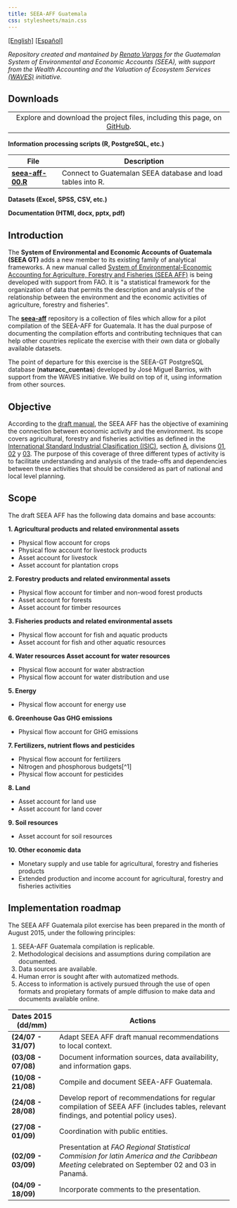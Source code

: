 ```yaml
---
title: SEEA-AFF Guatemala 
css: stylesheets/main.css
---
```


<!-- 
Compile with Pandoc:
pandoc -f markdown -t html5 -s index.md --toc -o index.html 
-->

[[English]](index.html)  [[Español]](index_es.html) 

_Repository created and mantained by [Renato Vargas](https://gt.linkedin.com/in/revargas) for the Guatemalan System of Environmental and Economic Accounts (SEEA), with support from the Wealth Accounting and the Valuation of Ecosystem Services [(WAVES)](http://www.wavespartnership.org) initiative._

## Downloads

||
|:---:|
| Explore and download the project files, including this page, on [GitHub](https://github.com/renatovargas/seea-aff).|    

**Information processing scripts (R, PostgreSQL, etc.)**

| File | Description |
|---|---|
| [**seea-aff-00.R**](https://github.com/renatovargas/seea-aff/blob/master/scripts/seea-aff-00.R) | Connect to Guatemalan SEEA database and load tables into R. |

**Datasets (Excel, SPSS, CSV, etc.)**

**Documentation (HTMl, docx, pptx, pdf)**

## Introduction

The **System of Environmental and Economic Accounts of Guatemala (SEEA GT)** adds a new member to its existing family of analytical frameworks. A new manual called [System of Environmental-Economic Accounting for Agriculture, Forestry and Fisheries (SEEA AFF)](http://unstats.un.org/unsd/envaccounting/aff/chapterList.asp) is being developed with support from FAO. It is "a statistical framework for the organization of data that permits the description and analysis of the relationship between the environment and the economic activities of agriculture, forestry and fisheries".

The [**seea-aff**](https://github.com/renatovargas/seea-aff) repository is a collection of files which allow for a pilot compilation of the SEEA-AFF for Guatemala. It has the dual purpose of documenting the compilation efforts and contributing techniques that can help other countries replicate the exercise with their own data or globally available datasets. 

The point of departure for this exercise is the SEEA-GT PostgreSQL database (**naturacc_cuentas**) developed by José Miguel Barrios, with support from the WAVES initiative. We build on top of it, using information from other sources.

## Objective

According to the [draft manual](http://unstats.un.org/unsd/envaccounting/aff/GC_Draft.pdf), the SEEA AFF has the objective of examining the connection between economic activity and the environment. Its scope covers agricultural, forestry and fisheries activities as defined in the [International Standard Industrial Clasification (ISIC)](http://unstats.un.org/unsd/cr/registry/default.asp?Lg=3), section [A](http://unstats.un.org/unsd/cr/registry/regcs.asp?Cl=27&Lg=1&Co=A), divisions [01](http://unstats.un.org/unsd/cr/registry/regcs.asp?Cl=27&Lg=1&Co=01), [02](http://unstats.un.org/unsd/cr/registry/regcs.asp?Cl=27&Lg=1&Co=02) y [03](http://unstats.un.org/unsd/cr/registry/regcs.asp?Cl=27&Lg=1&Co=03). The purpose of this coverage of three different types of activity is to facilitate understanding and analysis of the trade-offs and dependencies between these activities that should be considered as part of national and local level planning.

## Scope

The draft SEEA AFF has the following data domains and base accounts:

**1. Agricultural products and related environmental assets**	
  * Physical flow account for crops
  * Physical flow account for livestock products
  * Asset account for livestock
  * Asset account for plantation crops
  
**2. Forestry products and related environmental assets**
  * Physical flow account for timber and non-wood forest products
  * Asset account for forests
  * Asset account for timber resources

**3. Fisheries products and related environmental assets**
  * Physical flow account for fish and aquatic products
  * Asset account for fish and other aquatic resources

**4. Water resources	Asset account for water resources**
  * Physical flow account for water abstraction
  * Physical flow account for water distribution and use

**5. Energy**
  * Physical flow account for energy use

**6. Greenhouse Gas GHG emissions**
  * Physical flow account for GHG emissions
  
**7. Fertilizers, nutrient flows and pesticides**
  * Physical flow account for fertilizers
  * Nitrogen and phosphorous budgets[^1]
  * Physical flow account for pesticides

**8. Land**
  * Asset account for land use
  * Asset account for land cover

**9. Soil resources**
  * Asset account for soil resources 

**10. Other economic data**
  * Monetary supply and use table for agricultural, forestry and fisheries products
  * Extended production and income account for agricultural, forestry and fisheries activities


## Implementation roadmap

The SEEA AFF Guatemala pilot exercise has been prepared in the month of August 2015, under the following principles:

1. SEEA-AFF Guatemala compilation is replicable.
2. Methodological decisions and assumptions during compilation are documented.
3. Data sources are available.
4. Human error is sought after with automatized methods.
5. Access to information is actively pursued through the use of open formats and propietary formats of ample diffusion to make data and documents available online.

|Dates 2015 (dd/mm)| Actions |
|---|---|
| **(24/07 - 31/07)** | Adapt SEEA AFF draft manual recommendations to local context.|
| **(03/08 - 07/08)** | Document information sources, data availability, and information gaps. |
| **(10/08 - 21/08)** | Compile and document SEEA-AFF Guatemala. |
|**(24/08 - 28/08)**| Develop report of recommendations for regular compilation of SEEA AFF (includes tables, relevant findings, and potential policy uses). |
| **(27/08 - 01/09)** | Coordination with public entities. |
| **(02/09 - 03/09)** | Presentation at _FAO Regional Statistical Commision for latin America and the Caribbean Meeting_ celebrated on September 02 and 03 in Panamá. |
| **(04/09 - 18/09)** | Incorporate comments to the presentation. |

